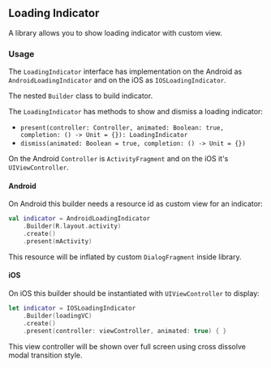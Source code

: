 ## Loading Indicator

A library allows you to show loading indicator with custom view.

### Usage
The `LoadingIndicator` interface has implementation on the Android as `AndroidLoadingIndicator`
and on the iOS as `IOSLoadingIndicator`.

The nested `Builder` class to build indicator.

The `LoadingIndicator` has methods to show and dismiss a loading indicator:
- `present(controller: Controller, animated: Boolean: true, completion: () -> Unit = {}): LoadingIndicator`
- `dismiss(animated: Boolean = true, completion: () -> Unit = {})`

On the Android `Controller` is `ActivityFragment` and on the iOS it's `UIViewController`.

#### Android

On Android this builder needs a resource id as custom view for an indicator:

```kotlin
val indicator = AndroidLoadingIndicator
    .Builder(R.layout.activity)
    .create()
    .present(mActivity)
```

This resource will be inflated by custom `DialogFragment` inside library.

#### iOS

On iOS this builder should be instantiated with `UIViewController` to display:

```swift
let indicator = IOSLoadingIndicator
    .Builder(loadingVC)
    .create()
    .present(controller: viewController, animated: true) { }
```

This view controller will be shown over full screen using cross dissolve modal transition style.
